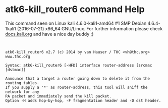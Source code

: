# atk6-kill_router6 command Help

 This command seen on Linux kali 4.6.0-kali1-amd64 #1 SMP Debian 4.6.4-1kali1 (2016-07-21) x86_64 GNU/Linux. For further information please check [docs.kali.org](docs.kali.org) and have a nice day buddy ;) 

~~~


atk6-kill_router6 v2.7 (c) 2014 by van Hauser / THC <vh@thc.org> www.thc.org

Syntax: atk6-kill_router6 [-HFD] interface router-address [srcmac [dstmac]]

Announce that a target a router going down to delete it from the routing tables.
If you supply a '*' as router-address, this tool will sniff the network for any
RA packet and immediately send the kill packet.
Option -H adds hop-by-hop, -F fragmentation header and -D dst header.

~~~
